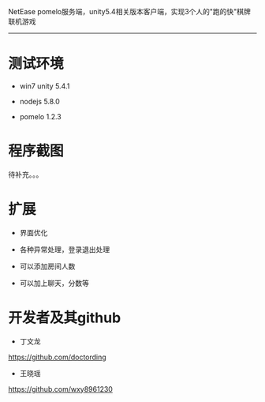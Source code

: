 
NetEase pomelo服务端，unity5.4相关版本客户端，实现3个人的"跑的快"棋牌联机游戏

---

测试环境
====
* win7 unity 5.4.1

* nodejs 5.8.0

* pomelo 1.2.3

程序截图
===
待补充。。。

扩展
===

* 界面优化

* 各种异常处理，登录退出处理

* 可以添加房间人数

* 可以加上聊天，分数等


开发者及其github
===

* 丁文龙

https://github.com/doctording

* 王晓瑶

https://github.com/wxy8961230
